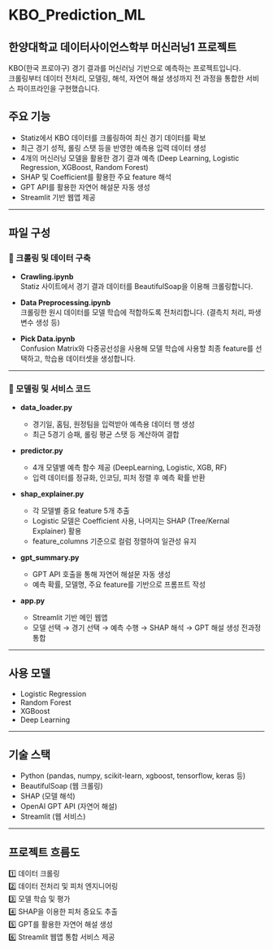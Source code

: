 # KBO_Prediction_ML

## 한양대학교 데이터사이언스학부 머신러닝1 프로젝트

KBO(한국 프로야구) 경기 결과를 머신러닝 기반으로 예측하는 프로젝트입니다.  
크롤링부터 데이터 전처리, 모델링, 해석, 자연어 해설 생성까지 전 과정을 통합한 서비스 파이프라인을 구현했습니다.

## 주요 기능

- Statiz에서 KBO 데이터를 크롤링하여 최신 경기 데이터를 확보
- 최근 경기 성적, 롤링 스탯 등을 반영한 예측용 입력 데이터 생성
- 4개의 머신러닝 모델을 활용한 경기 결과 예측 (Deep Learning, Logistic Regression, XGBoost, Random Forest)
- SHAP 및 Coefficient를 활용한 주요 feature 해석
- GPT API를 활용한 자연어 해설문 자동 생성
- Streamlit 기반 웹앱 제공

---

## 파일 구성

### 📂 크롤링 및 데이터 구축

- **Crawling.ipynb**  
  Statiz 사이트에서 경기 결과 데이터를 BeautifulSoap을 이용해 크롤링합니다.
  
- **Data Preprocessing.ipynb**  
  크롤링한 원시 데이터를 모델 학습에 적합하도록 전처리합니다. (결측치 처리, 파생 변수 생성 등)

- **Pick Data.ipynb**  
  Confusion Matrix와 다중공선성을 사용해 모델 학습에 사용할 최종 feature를 선택하고, 학습용 데이터셋을 생성합니다.

---

### 📂 모델링 및 서비스 코드

- **data_loader.py**  
  - 경기일, 홈팀, 원정팀을 입력받아 예측용 데이터 행 생성
  - 최근 5경기 승패, 롤링 평균 스탯 등 계산하여 결합
  
- **predictor.py**  
  - 4개 모델별 예측 함수 제공 (DeepLearning, Logistic, XGB, RF)
  - 입력 데이터를 정규화, 인코딩, 피처 정렬 후 예측 확률 반환
  
- **shap_explainer.py**  
  - 각 모델별 중요 feature 5개 추출
  - Logistic 모델은 Coefficient 사용, 나머지는 SHAP (Tree/Kernal Explainer) 활용
  - feature_columns 기준으로 컬럼 정렬하여 일관성 유지
  
- **gpt_summary.py**  
  - GPT API 호출을 통해 자연어 해설문 자동 생성
  - 예측 확률, 모델명, 주요 feature를 기반으로 프롬프트 작성

- **app.py**  
  - Streamlit 기반 메인 웹앱
  - 모델 선택 → 경기 선택 → 예측 수행 → SHAP 해석 → GPT 해설 생성 전과정 통합

---

## 사용 모델

- Logistic Regression
- Random Forest
- XGBoost
- Deep Learning 

---

## 기술 스택

- Python (pandas, numpy, scikit-learn, xgboost, tensorflow, keras 등)
- BeautifulSoap (웹 크롤링)
- SHAP (모델 해석)
- OpenAI GPT API (자연어 해설)
- Streamlit (웹 서비스)

---

## 프로젝트 흐름도

1️⃣ 데이터 크롤링  
2️⃣ 데이터 전처리 및 피처 엔지니어링  
3️⃣ 모델 학습 및 평가  
4️⃣ SHAP을 이용한 피처 중요도 추출  
5️⃣ GPT를 활용한 자연어 해설 생성  
6️⃣ Streamlit 웹앱 통합 서비스 제공
